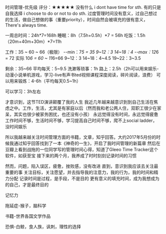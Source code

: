 [time]:<20170805>
时间管理-优先级
评分：★★★★★
没有什么 i dont have time for sth.
有的只是自我选择 i choose to do or not to do sth.
过度管理时间没有意义，过自己想过的生活，做自己想做的事（重要priority），时间自然会被填充的很有意义，There's always time.

一周总时间：24h*7=168h
睡眠：8h（7.5h+0.5h）*7 = 56h
吃饭：1.5h（20m+40m+30m）*7=11h

工作：35 ~ 60 ~ 66（极限）
--min：7*5 = 35
9~12：3 
14~18：4
--max：12*6 = 72 实际 10*6 = 60 ~ 11*6=66
9~12：3 
14~18：4~4.5
19~22：3~3.5

剩余：35~66
平均每天：5~9.5
洗漱等琐事：1h
路上：2.5h（2h可以用来娱乐-动漫小说单机游戏，学习-live有声书ted视频课程深度阅读，碎片阅读，浪费）
可以用来锻炼：4-6h（平均每天0.5~1h）

可以学习：3h左右

[time]:<20170807>
才意识到，这节TED演讲颠覆了我的人生
我近几年越来越意识到到自己生活在焦虑之中。工作，生活，尤其是有家庭以后（然而我和老公两人住，双职工很少在家呆，其实也很少被家务困扰，也还没有小孩）
永远觉得没有时间，永远觉得疲惫
工作时间不够，生活时间不够，学习提高自己时间不够，爬不上social ladder，没时间娱乐

所以我越来越关注时间管理方面的书籍，文章，知乎回答。大约2017年5月份的时候我通过知乎回答找到了一本《神奇的一生》，开启了我时间管理的新篇章
然后在豆瓣上看到战拖的一位同学写的管理时间心得，知道了Gleeo Time Tracker这个软件，如获至宝
接下来的两个月，我养成了时时刻刻记录时间的习惯

然而，问题，陷入误区，疲惫，挫败感，没有改进
直到，意识到我应该去关注最重要的事
关注目标，关注愿望，并去指导我的注意力，我的行为，我的时间和精力分配
记录时间是过程，是手段，不是目的
更有意义的填充时间，成为我想成为的自己，才是最终目的


记忆力

拖延症-猴子，脑科学

书籍-世界各国文学作品

恐惧-白鲸，食人族，讽刺，理性的选择